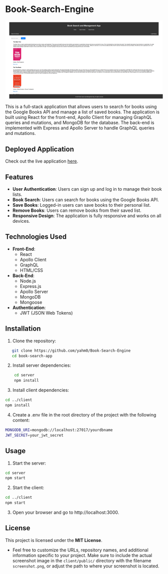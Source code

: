 # Book-Search-Engine

![Book Search and Management App Screenshot](./client/public/screenshot.png)

This is a full-stack application that allows users to search for books using the Google Books API and manage a list of saved books. The application is built using React for the front-end, Apollo Client for managing GraphQL queries and mutations, and MongoDB for the database. The back-end is implemented with Express and Apollo Server to handle GraphQL queries and mutations.

## Deployed Application

Check out the live application [here](https://your-deployed-app-url.com).

## Features

- **User Authentication**: Users can sign up and log in to manage their book lists.
- **Book Search**: Users can search for books using the Google Books API.
- **Save Books**: Logged-in users can save books to their personal list.
- **Remove Books**: Users can remove books from their saved list.
- **Responsive Design**: The application is fully responsive and works on all devices.

## Technologies Used

- **Front-End**:
  - React
  - Apollo Client
  - GraphQL
  - HTML/CSS
- **Back-End**:
  - Node.js
  - Express.js
  - Apollo Server
  - MongoDB
  - Mongoose
- **Authentication**:
  - JWT (JSON Web Tokens)

## Installation

1. Clone the repository:
```bash
   git clone https://github.com/yahm0/Book-Search-Engine
   cd book-search-app
```

2. Install server dependencies:
```bash
    cd server
    npm install
```

3. Install client dependencies:
```bash
cd ../client
npm install
```

4. Create a .env file in the root directory of the project with the following content:
```bash
MONGODB_URI=mongodb://localhost:27017/yourdbname
JWT_SECRET=your_jwt_secret
```

## Usage

1. Start the server:

```bash
cd server
npm start
```

2. Start the client:

```bash
cd ../client
npm start
```

3. Open your browser and go to http://localhost:3000.

## License

This project is licensed under the **MIT License**.

 - Feel free to customize the URLs, repository names, and additional information specific to your project. Make sure to include the actual screenshot image in the `client/public/` directory with the filename `screenshot.png`, or adjust the path to where your screenshot is located.
